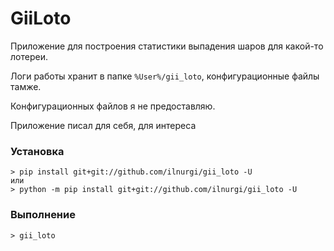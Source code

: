 # GiiLoto

Приложение для построения статистики выпадения шаров для какой-то лотереи.

Логи работы хранит в папке `%User%/gii_loto`, конфигурационные файлы тамже.

Конфигурационных файлов я не предоставляю.

Приложение писал для себя, для интереса

### Установка

    > pip install git+git://github.com/ilnurgi/gii_loto -U
    или    
    > python -m pip install git+git://github.com/ilnurgi/gii_loto -U
    
### Выполнение

    > gii_loto
